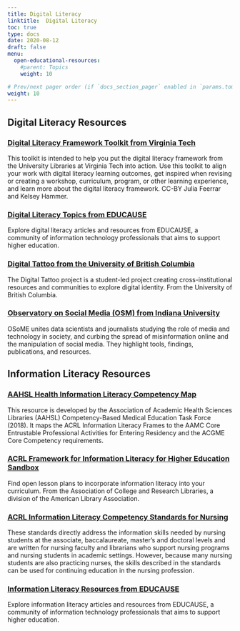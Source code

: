 ```yaml
---
title: Digital Literacy
linktitle:  Digital Literacy
toc: true
type: docs
date: 2020-08-12
draft: false
menu:
  open-educational-resources:
    #parent: Topics
    weight: 10

# Prev/next pager order (if `docs_section_pager` enabled in `params.toml`)
weight: 10
---
```


## Digital Literacy Resources
### [Digital Literacy Framework Toolkit from Virginia Tech](http://odyssey.lib.vt.edu/s/home/item/256)
This toolkit is intended to help you put the digital literacy framework from the University Libraries at Virginia Tech into action. Use this toolkit to align your work with digital literacy learning outcomes, get inspired when revising or creating a workshop, curriculum, program, or other learning experience, and learn more about the digital literacy framework. CC-BY Julia Feerrar and Kelsey Hammer.
### [Digital Literacy Topics from EDUCAUSE](https://library.educause.edu/topics/teaching-and-learning/digital-literacy)
Explore digital literacy articles and resources from EDUCAUSE, a community of information technology professionals that aims to support higher education.
### [Digital Tattoo from the University of British Columbia](https://digitaltattoo.ubc.ca/)
The Digital Tattoo project is a student-led project creating cross-institutional resources and communities to explore digital identity. From the University of British Columbia.
### [Observatory on Social Media (OSM) from Indiana University](http://osome.iuni.iu.edu/)
OSoME unites data scientists and journalists studying the role of media and technology in society, and curbing the spread of misinformation online and the manipulation of social media. They highlight tools, findings, publications, and resources.

## Information Literacy Resources


### [AAHSL Health Information Literacy Competency Map](https://www.aahsl.org/assets/docs/Health%20Information%20Literacy%20Competencies%20Map%20%28excel%29.pdf)
This resource is developed by the Association of Academic Health Sciences Libraries (AAHSL) Competency-Based Medical Education Task Force (2018). It maps the ACRL Information Literacy Frames to the AAMC Core Entrustable Professional Activities for Entering Residency and the ACGME Core Competency requirements.
### [ACRL Framework for Information Literacy for Higher Education Sandbox](https://sandbox.acrl.org/)
Find open lesson plans to incorporate information literacy into your curriculum. From the Association of College and Research Libraries, a division of the American Library Association.
### [ACRL Information Literacy Competency Standards for Nursing](http://www.ala.org/acrl/standards/nursing)
These standards directly address the information skills needed by nursing students at the associate, baccalaureate, master’s and doctoral levels and are written for nursing faculty and librarians who support nursing programs and nursing students in academic settings. However, because many nursing students are also practicing nurses, the skills described in the standards can be used for continuing education in the nursing profession.
### [Information Literacy Resources from EDUCAUSE](https://library.educause.edu/topics/libraries-and-technology/information-literacy)
Explore information literacy articles and resources from EDUCAUSE, a community of information technology professionals that aims to support higher education.






